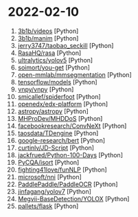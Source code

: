 # 2022-02-10

1. [3b1b/videos](https://github.com/3b1b/videos "Code for the manim-generated scenes used in 3blue1brown videos") [Python]
2. [3b1b/manim](https://github.com/3b1b/manim "Animation engine for explanatory math videos") [Python]
3. [jerry3747/taobao_seckill](https://github.com/jerry3747/taobao_seckill "淘宝、天猫半价抢购，抢电视、抢茅台，干死黄牛党") [Python]
4. [RasaHQ/rasa](https://github.com/RasaHQ/rasa "💬 Open source machine learning framework to automate text- and voice-based conversations: NLU, dialogue management, connect to Slack, Facebook, and more - Create chatbots and voice assistants") [Python]
5. [ultralytics/yolov5](https://github.com/ultralytics/yolov5 "YOLOv5 🚀 in PyTorch > ONNX > CoreML > TFLite") [Python]
6. [soimort/you-get](https://github.com/soimort/you-get "⏬ Dumb downloader that scrapes the web") [Python]
7. [open-mmlab/mmsegmentation](https://github.com/open-mmlab/mmsegmentation "OpenMMLab Semantic Segmentation Toolbox and Benchmark.") [Python]
8. [tensorflow/models](https://github.com/tensorflow/models "Models and examples built with TensorFlow") [Python]
9. [vnpy/vnpy](https://github.com/vnpy/vnpy "基于Python的开源量化交易平台开发框架") [Python]
10. [smicallef/spiderfoot](https://github.com/smicallef/spiderfoot "SpiderFoot automates OSINT for threat intelligence and mapping your attack surface.") [Python]
11. [openedx/edx-platform](https://github.com/openedx/edx-platform "The Open edX LMS & Studio, powering education sites around the world!") [Python]
12. [astropy/astropy](https://github.com/astropy/astropy "Astronomy and astrophysics core library") [Python]
13. [MHProDev/MHDDoS](https://github.com/MHProDev/MHDDoS "Best DDoS Attack Script Python3, Cyber Attack With 36 Methods") [Python]
14. [facebookresearch/ConvNeXt](https://github.com/facebookresearch/ConvNeXt "Code release for ConvNeXt model") [Python]
15. [taosdata/TDengine](https://github.com/taosdata/TDengine "An open-source big data platform designed and optimized for the Internet of Things (IoT).") [Python]
16. [google-research/bert](https://github.com/google-research/bert "TensorFlow code and pre-trained models for BERT") [Python]
17. [curtinlv/JD-Script](https://github.com/curtinlv/JD-Script "仅供参考。") [Python]
18. [jackfrued/Python-100-Days](https://github.com/jackfrued/Python-100-Days "Python - 100天从新手到大师") [Python]
19. [PyCQA/isort](https://github.com/PyCQA/isort "A Python utility / library to sort imports.") [Python]
20. [fighting41love/funNLP](https://github.com/fighting41love/funNLP "中英文敏感词、语言检测、中外手机/电话归属地/运营商查询、名字推断性别、手机号抽取、身份证抽取、邮箱抽取、中日文人名库、中文缩写库、拆字词典、词汇情感值、停用词、反动词表、暴恐词表、繁简体转换、英文模拟中文发音、汪峰歌词生成器、职业名称词库、同义词库、反义词库、否定词库、汽车品牌词库、汽车零件词库、连续英文切割、各种中文词向量、公司名字大全、古诗词库、IT词库、财经词库、成语词库、地名词库、历史名人词库、诗词词库、医学词库、饮食词库、法律词库、汽车词库、动物词库、中文聊天语料、中文谣言数据、百度中文问答数据集、句子相似度匹配算法集合、bert资源、文本生成&摘要相关工具、cocoNLP信息抽取工具、国内电话号码正则匹配、清华大学XLORE:中英文跨语言百科知识图谱、清华大学人工智能技术…") [Python]
21. [microsoft/nni](https://github.com/microsoft/nni "An open source AutoML toolkit for automate machine learning lifecycle, including feature engineering, neural architecture search, model compression and hyper-parameter tuning.") [Python]
22. [PaddlePaddle/PaddleOCR](https://github.com/PaddlePaddle/PaddleOCR "Awesome multilingual OCR toolkits based on PaddlePaddle (practical ultra lightweight OCR system, support 80+ languages recognition, provide data annotation and synthesis tools, support training and deployment among server, mobile, embedded and IoT devices)") [Python]
23. [jinfagang/yolov7](https://github.com/jinfagang/yolov7 "🔥🔥🔥🔥 YOLO with Transformers and Instance Segmentation, with TensorRT acceleration! 🔥🔥🔥") [Python]
24. [Megvii-BaseDetection/YOLOX](https://github.com/Megvii-BaseDetection/YOLOX "YOLOX is a high-performance anchor-free YOLO, exceeding yolov3~v5 with MegEngine, ONNX, TensorRT, ncnn, and OpenVINO supported. Documentation: https://yolox.readthedocs.io/") [Python]
25. [pallets/flask](https://github.com/pallets/flask "The Python micro framework for building web applications.") [Python]
